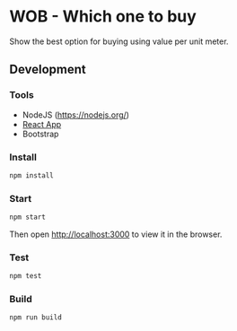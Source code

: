 # WOB - Which one to buy

Show the best option for buying using value per unit meter.

## Development

### Tools

- NodeJS (https://nodejs.org/)
- [React App](https://create-react-app.dev/)
- Bootstrap

### Install

```bash
npm install
```

### Start

```bash
npm start
```

Then open [http://localhost:3000](http://localhost:3000) to view it in the browser.

### Test

```bash
npm test
```

### Build

```bash
npm run build
```
